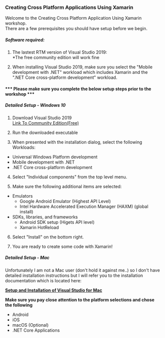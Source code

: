 ### Creating Cross Platform Applications Using Xamarin

Welcome to the Creating Cross Platform Application Using Xamarin workshop.  
There are a few prerequisites you should have setup before we begin.

##### Software required:

1. The lastest RTM version of Visual Studio 2019:  
*The free community edition will work fine

2. When installing Visual Studio 2019, make sure you select the "Mobile development with .NET" workload which includes Xamarin and the ".NET Core cross-platform development" workload.


#### *** Please make sure you complete the below setup steps prior to the workshop ***


##### Detailed Setup - Windows 10

1. Download Visual Studio 2019  
   [Link To Community Edition(Free)](https://www.visualstudio.com/vs/community/)

2. Run the downloaded executable

3. When presented with the installation dialog, select the following Workloads:
  * Universal Windows Platform development
  * Mobile development with .NET
  * .NET Core cross-platform development

4. Select "Individual components" from the top level menu.

5. Make sure the following additional items are selected:
  * Emulators
    * Google Android Emulator (Highest API Level)
    * Intel Hardware Accelerated Execution Manager (HAXM) (global install)
  * SDKs, libraries, and frameworks
    * Android SDK setup (Higets API level)
	* Xamarin HotReload

6. Select "Install" on the bottom right.

7. You are ready to create some code with Xamarin!


##### Detailed Setup - Mac

Unfortunately I am not a Mac user (don't hold it against me..) so I don't have detailed installation instructions but I will refer you to the installation documentation which is located here:  

[**Setup and Installation of Visual Studio for Mac**](https://docs.microsoft.com/en-us/visualstudio/mac/installation)  

**Make sure you pay close attention to the platform selections and chose the following**

* Android
* iOS
* macOS (Optional)
* .NET Core Applications
